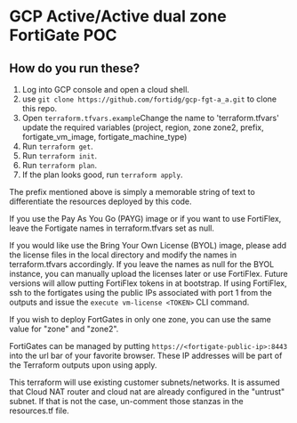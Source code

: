 # GCP Active/Active dual zone FortiGate POC

## How do you run these?

1. Log into GCP console and open a cloud shell.
1. use `git clone https://github.com/fortidg/gcp-fgt-a_a.git` to clone this repo.
1. Open `terraform.tfvars.example`Change the name to 'terraform.tfvars' update the required variables (project, region, zone zone2, prefix, fortigate_vm_image, fortigate_machine_type)   
1. Run `terraform get`.
1. Run `terraform init`.
1. Run `terraform plan`.
1. If the plan looks good, run `terraform apply`.

The prefix mentioned above is simply a memorable string of text to differentiate the resources deployed by this code.

If you use the Pay As You Go (PAYG) image or if you want to use FortiFlex, leave the Fortigate names in terraform.tfvars set as null.  

If you would like use the Bring Your Own License (BYOL) image, please add the license files in the local directory and modify the names  in terraform.tfvars accordingly.  If you leave the names as null for the BYOL instance, you can manually upload the licenses later or use FortiFlex.  Future versions will allow putting FortiFlex tokens in at bootstrap.  If using FortiFlex, ssh to the fortigates using the public IPs associated with port 1 from the outputs and issue the `execute vm-license <TOKEN>` CLI command.

If you wish to deploy FortGates in only one zone, you can use the same value for "zone" and "zone2".

FortiGates can be managed by putting `https://<fortigate-public-ip>:8443` into the url bar of your favorite browser. These IP addresses will be part of the Terraform outputs upon using apply.


This terraform will use existing customer subnets/networks.  It is assumed that Cloud NAT router and cloud nat are already configured in the "untrust" subnet.  If that is not the case, un-comment those stanzas in the resources.tf file.